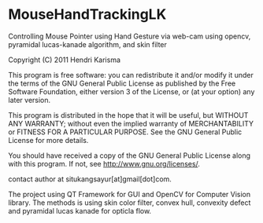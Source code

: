 # MouseHandTrackingLK
Controlling Mouse Pointer using Hand Gesture via web-cam using opencv, pyramidal lucas-kanade algorithm, and skin filter

Copyright (C) 2011  Hendri Karisma

This program is free software: you can redistribute it and/or modify
it under the terms of the GNU General Public License as published by
the Free Software Foundation, either version 3 of the License, or
(at your option) any later version.

This program is distributed in the hope that it will be useful,
but WITHOUT ANY WARRANTY; without even the implied warranty of
MERCHANTABILITY or FITNESS FOR A PARTICULAR PURPOSE.  See the
GNU General Public License for more details.

You should have received a copy of the GNU General Public License
along with this program.  If not, see <http://www.gnu.org/licenses/>.

contact author at situkangsayur[at]gmail[dot]com.


The project using QT Framework for GUI and OpenCV for Computer Vision library.
The methods is using skin color filter, convex hull, convexity defect and pyramidal lucas kanade for opticla flow.
